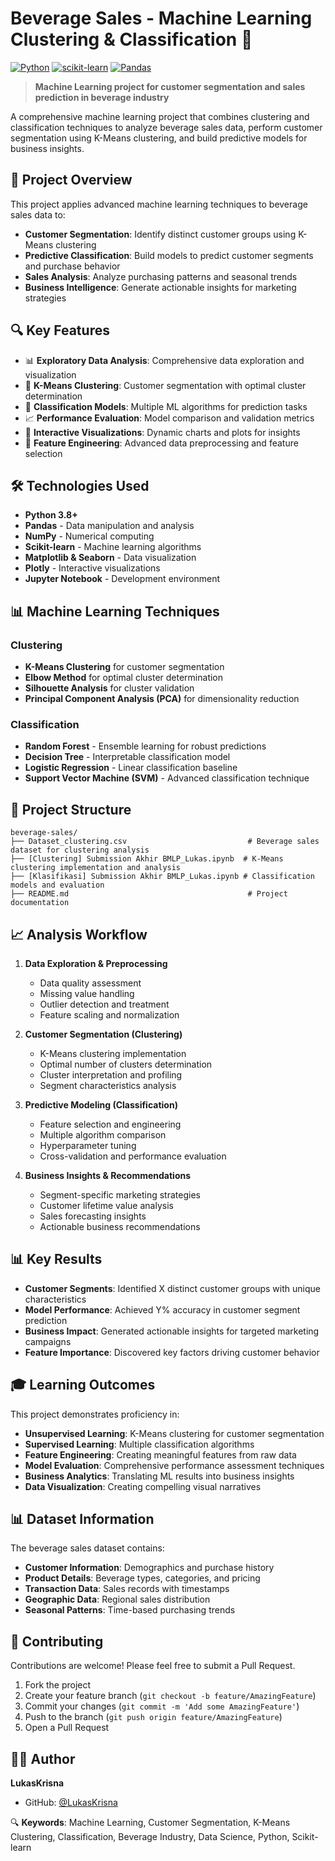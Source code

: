 # Beverage Sales - Machine Learning Clustering & Classification 🥤

[![Python](https://img.shields.io/badge/python-3.8+-blue.svg)](https://www.python.org/downloads/)
[![scikit-learn](https://img.shields.io/badge/scikit--learn-1.0+-orange.svg)](https://scikit-learn.org/)
[![Pandas](https://img.shields.io/badge/pandas-1.3+-green.svg)](https://pandas.pydata.org/)

> **Machine Learning project for customer segmentation and sales prediction in beverage industry**

A comprehensive machine learning project that combines clustering and classification techniques to analyze beverage sales data, perform customer segmentation using K-Means clustering, and build predictive models for business insights.

## 🎯 Project Overview

This project applies advanced machine learning techniques to beverage sales data to:

- **Customer Segmentation**: Identify distinct customer groups using K-Means clustering
- **Predictive Classification**: Build models to predict customer segments and purchase behavior
- **Sales Analysis**: Analyze purchasing patterns and seasonal trends
- **Business Intelligence**: Generate actionable insights for marketing strategies

## 🔍 Key Features

- 📊 **Exploratory Data Analysis**: Comprehensive data exploration and visualization
- 🎯 **K-Means Clustering**: Customer segmentation with optimal cluster determination
- 🤖 **Classification Models**: Multiple ML algorithms for prediction tasks
- 📈 **Performance Evaluation**: Model comparison and validation metrics
- 📱 **Interactive Visualizations**: Dynamic charts and plots for insights
- 🔧 **Feature Engineering**: Advanced data preprocessing and feature selection

## 🛠️ Technologies Used

- **Python 3.8+**
- **Pandas** - Data manipulation and analysis
- **NumPy** - Numerical computing
- **Scikit-learn** - Machine learning algorithms
- **Matplotlib & Seaborn** - Data visualization
- **Plotly** - Interactive visualizations
- **Jupyter Notebook** - Development environment

## 📊 Machine Learning Techniques

### Clustering
- **K-Means Clustering** for customer segmentation
- **Elbow Method** for optimal cluster determination
- **Silhouette Analysis** for cluster validation
- **Principal Component Analysis (PCA)** for dimensionality reduction

### Classification
- **Random Forest** - Ensemble learning for robust predictions
- **Decision Tree** - Interpretable classification model
- **Logistic Regression** - Linear classification baseline
- **Support Vector Machine (SVM)** - Advanced classification technique


## 📁 Project Structure

```
beverage-sales/
├── Dataset_clustering.csv                           # Beverage sales dataset for clustering analysis
├── [Clustering] Submission Akhir BMLP_Lukas.ipynb  # K-Means clustering implementation and analysis
├── [Klasifikasi] Submission Akhir BMLP_Lukas.ipynb # Classification models and evaluation
├── README.md                                        # Project documentation
```

## 📈 Analysis Workflow

1. **Data Exploration & Preprocessing**
   - Data quality assessment
   - Missing value handling
   - Outlier detection and treatment
   - Feature scaling and normalization

2. **Customer Segmentation (Clustering)**
   - K-Means clustering implementation
   - Optimal number of clusters determination
   - Cluster interpretation and profiling
   - Segment characteristics analysis

3. **Predictive Modeling (Classification)**
   - Feature selection and engineering
   - Multiple algorithm comparison
   - Hyperparameter tuning
   - Cross-validation and performance evaluation

4. **Business Insights & Recommendations**
   - Segment-specific marketing strategies
   - Customer lifetime value analysis
   - Sales forecasting insights
   - Actionable business recommendations

## 📊 Key Results

- **Customer Segments**: Identified X distinct customer groups with unique characteristics
- **Model Performance**: Achieved Y% accuracy in customer segment prediction
- **Business Impact**: Generated actionable insights for targeted marketing campaigns
- **Feature Importance**: Discovered key factors driving customer behavior

## 🎓 Learning Outcomes

This project demonstrates proficiency in:

- **Unsupervised Learning**: K-Means clustering for customer segmentation
- **Supervised Learning**: Multiple classification algorithms
- **Feature Engineering**: Creating meaningful features from raw data
- **Model Evaluation**: Comprehensive performance assessment techniques
- **Business Analytics**: Translating ML results into business insights
- **Data Visualization**: Creating compelling visual narratives

## 📊 Dataset Information

The beverage sales dataset contains:
- **Customer Information**: Demographics and purchase history
- **Product Details**: Beverage types, categories, and pricing
- **Transaction Data**: Sales records with timestamps
- **Geographic Data**: Regional sales distribution
- **Seasonal Patterns**: Time-based purchasing trends

## 🤝 Contributing

Contributions are welcome! Please feel free to submit a Pull Request.

1. Fork the project
2. Create your feature branch (`git checkout -b feature/AmazingFeature`)
3. Commit your changes (`git commit -m 'Add some AmazingFeature'`)
4. Push to the branch (`git push origin feature/AmazingFeature`)
5. Open a Pull Request


## 👨‍💻 Author

**LukasKrisna**
- GitHub: [@LukasKrisna](https://github.com/LukasKrisna)

🔍 **Keywords**: Machine Learning, Customer Segmentation, K-Means Clustering, Classification, Beverage Industry, Data Science, Python, Scikit-learn
